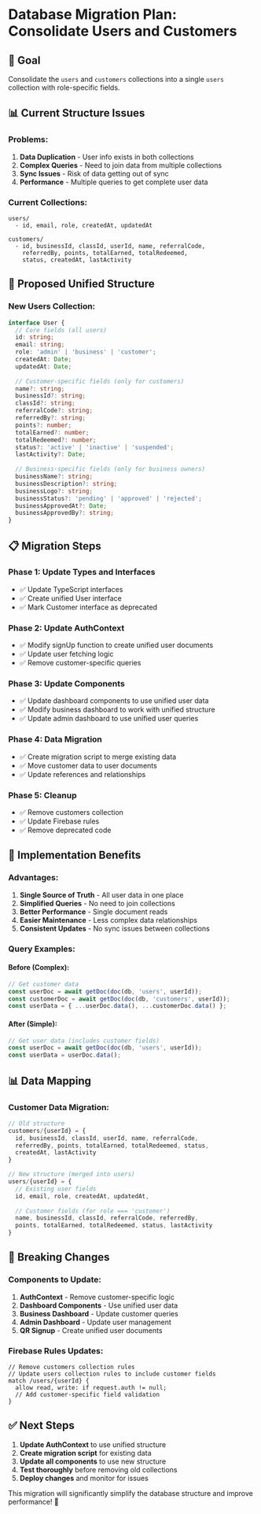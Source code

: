 # Database Migration Plan: Consolidate Users and Customers

## 🎯 **Goal**
Consolidate the `users` and `customers` collections into a single `users` collection with role-specific fields.

## 📊 **Current Structure Issues**

### **Problems:**
1. **Data Duplication** - User info exists in both collections
2. **Complex Queries** - Need to join data from multiple collections
3. **Sync Issues** - Risk of data getting out of sync
4. **Performance** - Multiple queries to get complete user data

### **Current Collections:**
```
users/
  - id, email, role, createdAt, updatedAt

customers/
  - id, businessId, classId, userId, name, referralCode, 
    referredBy, points, totalEarned, totalRedeemed, 
    status, createdAt, lastActivity
```

## 🚀 **Proposed Unified Structure**

### **New Users Collection:**
```typescript
interface User {
  // Core fields (all users)
  id: string;
  email: string;
  role: 'admin' | 'business' | 'customer';
  createdAt: Date;
  updatedAt: Date;
  
  // Customer-specific fields (only for customers)
  name?: string;
  businessId?: string;
  classId?: string;
  referralCode?: string;
  referredBy?: string;
  points?: number;
  totalEarned?: number;
  totalRedeemed?: number;
  status?: 'active' | 'inactive' | 'suspended';
  lastActivity?: Date;
  
  // Business-specific fields (only for business owners)
  businessName?: string;
  businessDescription?: string;
  businessLogo?: string;
  businessStatus?: 'pending' | 'approved' | 'rejected';
  businessApprovedAt?: Date;
  businessApprovedBy?: string;
}
```

## 📋 **Migration Steps**

### **Phase 1: Update Types and Interfaces**
- ✅ Update TypeScript interfaces
- ✅ Create unified User interface
- ✅ Mark Customer interface as deprecated

### **Phase 2: Update AuthContext**
- ✅ Modify signUp function to create unified user documents
- ✅ Update user fetching logic
- ✅ Remove customer-specific queries

### **Phase 3: Update Components**
- ✅ Update dashboard components to use unified user data
- ✅ Modify business dashboard to work with unified structure
- ✅ Update admin dashboard to use unified user queries

### **Phase 4: Data Migration**
- ✅ Create migration script to merge existing data
- ✅ Move customer data to user documents
- ✅ Update references and relationships

### **Phase 5: Cleanup**
- ✅ Remove customers collection
- ✅ Update Firebase rules
- ✅ Remove deprecated code

## 🔧 **Implementation Benefits**

### **Advantages:**
1. **Single Source of Truth** - All user data in one place
2. **Simplified Queries** - No need to join collections
3. **Better Performance** - Single document reads
4. **Easier Maintenance** - Less complex data relationships
5. **Consistent Updates** - No sync issues between collections

### **Query Examples:**

#### **Before (Complex):**
```typescript
// Get customer data
const userDoc = await getDoc(doc(db, 'users', userId));
const customerDoc = await getDoc(doc(db, 'customers', userId));
const userData = { ...userDoc.data(), ...customerDoc.data() };
```

#### **After (Simple):**
```typescript
// Get user data (includes customer fields)
const userDoc = await getDoc(doc(db, 'users', userId));
const userData = userDoc.data();
```

## 📊 **Data Mapping**

### **Customer Data Migration:**
```typescript
// Old structure
customers/{userId} = {
  id, businessId, classId, userId, name, referralCode,
  referredBy, points, totalEarned, totalRedeemed, status,
  createdAt, lastActivity
}

// New structure (merged into users)
users/{userId} = {
  // Existing user fields
  id, email, role, createdAt, updatedAt,
  
  // Customer fields (for role === 'customer')
  name, businessId, classId, referralCode, referredBy,
  points, totalEarned, totalRedeemed, status, lastActivity
}
```

## 🚨 **Breaking Changes**

### **Components to Update:**
1. **AuthContext** - Remove customer-specific logic
2. **Dashboard Components** - Use unified user data
3. **Business Dashboard** - Update customer queries
4. **Admin Dashboard** - Update user management
5. **QR Signup** - Create unified user documents

### **Firebase Rules Updates:**
```firestore
// Remove customers collection rules
// Update users collection rules to include customer fields
match /users/{userId} {
  allow read, write: if request.auth != null;
  // Add customer-specific field validation
}
```

## ✅ **Next Steps**

1. **Update AuthContext** to use unified structure
2. **Create migration script** for existing data
3. **Update all components** to use new structure
4. **Test thoroughly** before removing old collections
5. **Deploy changes** and monitor for issues

This migration will significantly simplify the database structure and improve performance! 🎉
